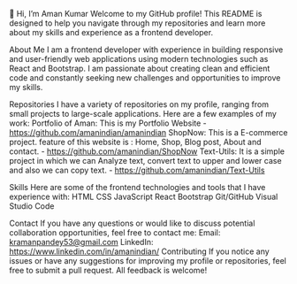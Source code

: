 <!--- 
- 👋 Hi, I’m Aman Kumar
- 👀 I’m interested in Coding
- 🌱 I’m currently learning Full Stack Web Development.
- 💞️ I’m looking to collaborate on ..
- 📫 How to reach me by E-mail
amanindian/amanindian is a ✨ special ✨ repository because its `README.md` (this file) appears on your GitHub profile.
You can click the Preview link to take a look at your changes.
--->

👋 Hi, I’m Aman Kumar
Welcome to my GitHub profile! This README is designed to help you navigate through my repositories and learn more about my skills and experience as a frontend developer.

About Me
I am a frontend developer with experience in building responsive and user-friendly web applications using modern technologies such as React and Bootstrap.
I am passionate about creating clean and efficient code and constantly seeking new challenges and opportunities to improve my skills.

Repositories
I have a variety of repositories on my profile, ranging from small projects to large-scale applications. Here are a few examples of my work:
Portfolio of Aman: This is my Portfolio Website - https://github.com/amanindian/amanindian
ShopNow: This is a E-commerce project. feature of this website is : Home, Shop, Blog post, About and contact. - https://github.com/amanindian/ShopNow
Text-Utils: It is a simple project in which we can Analyze text, convert text to upper and lower case and also we can copy text. - https://github.com/amanindian/Text-Utils

Skills
Here are some of the frontend technologies and tools that I have experience with:
HTML
CSS
JavaScript
React
Bootstrap
Git/GitHub
Visual Studio Code

Contact
If you have any questions or would like to discuss potential collaboration opportunities, feel free to contact me:
Email: kramanpandey53@gmail.com
LinkedIn: https://www.linkedin.com/in/amanindian/
Contributing
If you notice any issues or have any suggestions for improving my profile or repositories, feel free to submit a pull request. All feedback is welcome!

